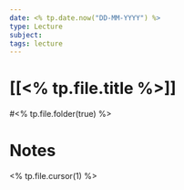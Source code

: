 ```yaml
---
date: <% tp.date.now("DD-MM-YYYY") %>
type: Lecture
subject: 
tags: lecture
---
```

# [[<% tp.file.title %>]]
#<% tp.file.folder(true) %>
# Notes
<% tp.file.cursor(1) %>
